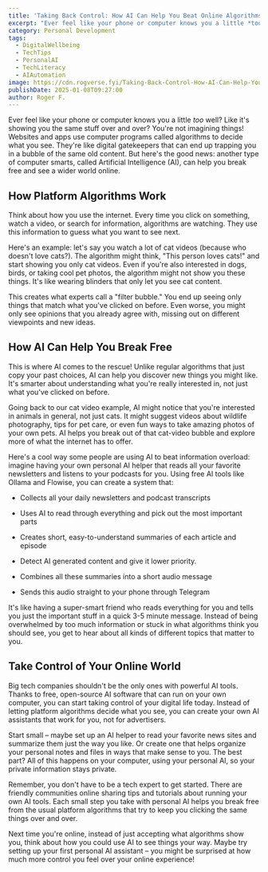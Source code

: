 ```yaml
---
title: 'Taking Back Control: How AI Can Help You Beat Online Algorithms'
excerpt: "Ever feel like your phone or computer knows you a little *too* well? Like it's showing you the same stuff over and over? You're not imagining things! Websites and apps use computer programs called algorithms to decide what you see. They're like digital gatekeepers that can end up trapping you in a bubble of the same old content. But here's the good news: another type of computer smarts, called Artificial Intelligence (AI), can help you break free and see a wider world online."
category: Personal Development
tags:
  - DigitalWellbeing
  - TechTips
  - PersonalAI
  - TechLiteracy
  - AIAutomation
image: https://cdn.rogverse.fyi/Taking-Back-Control-How-AI-Can-Help-You-Beat-Online-Algorithms.jpg
publishDate: 2025-01-08T09:27:00
author: Roger F.
---
```

Ever feel like your phone or computer knows you a little *too* well? Like it's showing you the same stuff over and over? You're not imagining things! Websites and apps use computer programs called algorithms to decide what you see. They're like digital gatekeepers that can end up trapping you in a bubble of the same old content. But here's the good news: another type of computer smarts, called Artificial Intelligence (AI), can help you break free and see a wider world online.

## How Platform Algorithms Work

Think about how you use the internet. Every time you click on something, watch a video, or search for information, algorithms are watching. They use this information to guess what you want to see next.

Here's an example: let's say you watch a lot of cat videos (because who doesn't love cats?). The algorithm might think, "This person loves cats!" and start showing you only cat videos. Even if you're also interested in dogs, birds, or taking cool pet photos, the algorithm might not show you these things. It's like wearing blinders that only let you see cat content.

This creates what experts call a "filter bubble." You end up seeing only things that match what you've clicked on before. Even worse, you might only see opinions that you already agree with, missing out on different viewpoints and new ideas.


## How AI Can Help You Break Free

This is where AI comes to the rescue! Unlike regular algorithms that just copy your past choices, AI can help you discover new things you might like. It's smarter about understanding what you're really interested in, not just what you've clicked on before.

Going back to our cat video example, AI might notice that you're interested in animals in general, not just cats. It might suggest videos about wildlife photography, tips for pet care, or even fun ways to take amazing photos of your own pets. AI helps you break out of that cat-video bubble and explore more of what the internet has to offer.

Here's a cool way some people are using AI to beat information overload: imagine having your own personal AI helper that reads all your favorite newsletters and listens to your podcasts for you. Using free AI tools like Ollama and Flowise, you can create a system that:

- Collects all your daily newsletters and podcast transcripts

- Uses AI to read through everything and pick out the most important parts

- Creates short, easy-to-understand summaries of each article and episode

- Detect AI generated content and give it lower priority.

- Combines all these summaries into a short audio message

- Sends this audio straight to your phone through Telegram

It's like having a super-smart friend who reads everything for you and tells you just the important stuff in a quick 3-5 minute message. Instead of being overwhelmed by too much information or stuck in what algorithms think you should see, you get to hear about all kinds of different topics that matter to you.

## Take Control of Your Online World

Big tech companies shouldn't be the only ones with powerful AI tools. Thanks to free, open-source AI software that can run on your own computer, you can start taking control of your digital life today. Instead of letting platform algorithms decide what you see, you can create your own AI assistants that work for you, not for advertisers.

Start small – maybe set up an AI helper to read your favorite news sites and summarize them just the way you like. Or create one that helps organize your personal notes and files in ways that make sense to you. The best part? All of this happens on your computer, using your personal AI, so your private information stays private.

Remember, you don't have to be a tech expert to get started. There are friendly communities online sharing tips and tutorials about running your own AI tools. Each small step you take with personal AI helps you break free from the usual platform algorithms that try to keep you clicking the same things over and over.

Next time you're online, instead of just accepting what algorithms show you, think about how you could use AI to see things your way. Maybe try setting up your first personal AI assistant – you might be surprised at how much more control you feel over your online experience!
